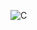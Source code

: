 ![C](https://socialify.git.ci/zryyyy/C/image?description=1&language=1&name=1&owner=1&stargazers=1&theme=Light)
